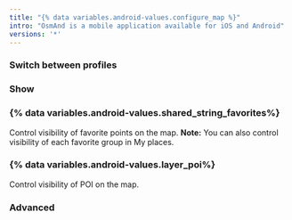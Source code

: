 ```yaml
---
title: "{% data variables.android-values.configure_map %}"
intro: "OsmAnd is a mobile application available for iOS and Android"
versions: '*'
---
```


### Switch between profiles
### Show
### {% data variables.android-values.shared_string_favorites%}
Control visibility of favorite points on the map.
**Note:** You can also control visibility of each favorite group in My places.

### {% data variables.android-values.layer_poi%}
Control visibility of POI on the map.

### Advanced